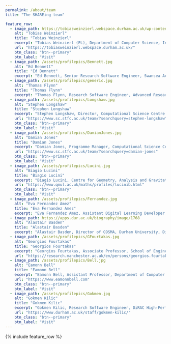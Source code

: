 ```yaml
---
permalink: /about/team
title: "The SHAREing team"

feature_row:
  - image_path: https://tobiasweinzierl.webspace.durham.ac.uk/wp-content/uploads/sites/288/2022/02/2019_tobias.jpg
    alt: "Tobias Weinzierl"
    title: "Tobias Weinzierl"
    excerpt: "Tobias Weinzierl (PL), Department of Computer Science, Institute for Data Science, Durham University"
    url: "https://tobiasweinzierl.webspace.durham.ac.uk/"
    btn_class: "btn--primary"
    btn_label: "Visit"
  - image_path: /assets/profilepics/Bennett.jpg
    alt: "Ed Bennett"
    title: "Ed Bennett"
    excerpt: "Ed Bennett, Senior Research Software Engineer, Swansea Academy of Advanced Computing, Swansea University"
  - image_path: /assets/profilepics/generic.jpg
    alt: "Thomas Flynn"
    title: "Thomas Flynn"
    excerpt: "Thomas Flynn, Research Software Engineer, Advanced Research Computing, Durham University"
  - image_path: /assets/profilepics/Longshaw.jpg
    alt: "Stephen Longshaw"
    title: "Stephen Longshaw"
    excerpt: "Stephen Longshaw, Director, Computational Science Centre for Research Communities (CoSeC), STFC"
    url: "https://www.sc.stfc.ac.uk/team/?searchquery=stephen-longshaw"
    btn_class: "btn--primary"
    btn_label: "Visit"
  - image_path: /assets/profilepics/DamianJones.jpg
    alt: "Damian Jones"
    title: "Damian Jones"
    excerpt: "Damian Jones, Programme Manager, Computational Science Centre for Research Communities (CoSeC), STFC"
    url: "https://www.sc.stfc.ac.uk/team/?searchquery=damian-jones"
    btn_class: "btn--primary"
    btn_label: "Visit"
  - image_path: /assets/profilepics/Lucini.jpg
    alt: "Biagio Lucini"
    title: "Biagio Lucini"
    excerpt: "Biagio Lucini, Centre for Geometry, Analysis and Gravitation, School of Mathematical Sciences, Queen Mary University of London"
    url: "https://www.qmul.ac.uk/maths/profiles/lucinib.html"
    btn_class: "btn--primary"
    btn_label: "Visit"
  - image_path: /assets/profilepics/Fernandez.jpg
    alt: "Eva Fernandez Amez"
    title: "Eva Fernandez Amez"
    excerpt: "Eva Fernandez Amez, Assistant Digital Learning Developer, Durham University"
  - image_path: https://apps.dur.ac.uk/biography/image/1768
    alt: "Alastair Basden"
    title: "Alastair Basden"
    excerpt: "Alastair Basden, Director of COSMA, Durham University, DiRAC Technical Directorate"
  - image_path: /assets/profilepics/GFourtakas.jpg
    alt: "Georgios Fourtakas"
    title: "Georgios Fourtakas"
    excerpt: "Georgios Fourtakas, Associate Professor, School of Engineering, The University of Manchester"
    url: "https://research.manchester.ac.uk/en/persons/georgios.fourtakas"
  - image_path: /assets/profilepics/Bell.jpg
    alt: "Eamonn Bell"
    title: "Eamonn Bell"
    excerpt: "Eamonn Bell, Assistant Professor, Department of Computer Science, Durham University"
    url: "https://www.eamonnbell.com"
    btn_class: "btn--primary"
    btn_label: "Visit"
  - image_path: /assets/profilepics/Gokmen.jpg
    alt: "Gokmen Kilic"
    title: "Gokmen Kilic"
    excerpt: "Gokmen Kilic, Research Software Engineer, DiRAC High-Performance Computing Facilty, The Institute for Computational Cosmology (ICC), Durham University"
    url: "https://www.durham.ac.uk/staff/gokmen-kilic/"
    btn_class: "btn--primary"
    btn_label: "Visit"
---
```


{% include feature_row %}
